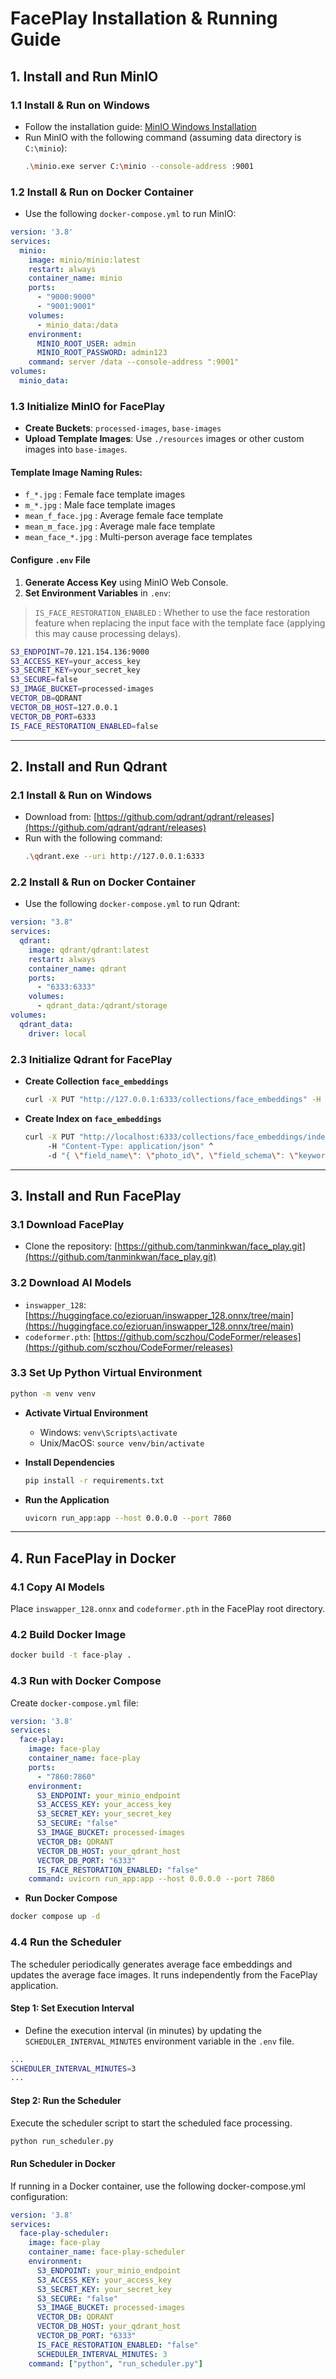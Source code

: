 # FacePlay Installation & Running Guide

## 1. Install and Run MinIO

### 1.1 Install & Run on Windows
- Follow the installation guide: [MinIO Windows Installation](https://min.io/docs/minio/windows/index.html)
- Run MinIO with the following command (assuming data directory is `C:\minio`):
  ```sh
  .\minio.exe server C:\minio --console-address :9001
  ```

### 1.2 Install & Run on Docker Container
- Use the following `docker-compose.yml` to run MinIO:

```yaml
version: '3.8'
services:
  minio:
    image: minio/minio:latest
    restart: always
    container_name: minio
    ports:
      - "9000:9000"
      - "9001:9001"
    volumes:
      - minio_data:/data
    environment:
      MINIO_ROOT_USER: admin
      MINIO_ROOT_PASSWORD: admin123
    command: server /data --console-address ":9001"
volumes:
  minio_data:
```

### 1.3 Initialize MinIO for FacePlay
- **Create Buckets**: `processed-images`, `base-images`
- **Upload Template Images**: Use `./resources` images or other custom images into `base-images`.

#### Template Image Naming Rules:
- `f_*.jpg` : Female face template images
- `m_*.jpg` : Male face template images
- `mean_f_face.jpg` : Average female face template
- `mean_m_face.jpg` : Average male face template
- `mean_face_*.jpg` : Multi-person average face templates

#### Configure `.env` File
1. **Generate Access Key** using MinIO Web Console.
2. **Set Environment Variables** in `.env`:
> `IS_FACE_RESTORATION_ENABLED` : Whether to use the face restoration feature when replacing the input face with the template face (applying this may cause processing delays).
```sh
S3_ENDPOINT=70.121.154.136:9000
S3_ACCESS_KEY=your_access_key
S3_SECRET_KEY=your_secret_key
S3_SECURE=false
S3_IMAGE_BUCKET=processed-images
VECTOR_DB=QDRANT
VECTOR_DB_HOST=127.0.0.1
VECTOR_DB_PORT=6333
IS_FACE_RESTORATION_ENABLED=false 
```

---

## 2. Install and Run Qdrant

### 2.1 Install & Run on Windows
- Download from: [https://github.com/qdrant/qdrant/releases](https://github.com/qdrant/qdrant/releases)
- Run with the following command:
  ```sh
  .\qdrant.exe --uri http://127.0.0.1:6333
  ```

### 2.2 Install & Run on Docker Container
- Use the following `docker-compose.yml` to run Qdrant:

```yaml
version: "3.8"
services:
  qdrant:
    image: qdrant/qdrant:latest
    restart: always
    container_name: qdrant
    ports:
      - "6333:6333"
    volumes:
      - qdrant_data:/qdrant/storage
volumes:
  qdrant_data:
    driver: local
```

### 2.3 Initialize Qdrant for FacePlay
- **Create Collection `face_embeddings`**
  ```sh
  curl -X PUT "http://127.0.0.1:6333/collections/face_embeddings" -H "Content-Type: application/json" -d "{\"vectors\":{\"size\":512,\"distance\":\"Cosine\"}}"
  ```
- **Create Index on `face_embeddings`**
  ```sh
  curl -X PUT "http://localhost:6333/collections/face_embeddings/index" ^
       -H "Content-Type: application/json" ^
       -d "{ \"field_name\": \"photo_id\", \"field_schema\": \"keyword\" }"
  ```

---

## 3. Install and Run FacePlay

### 3.1 Download FacePlay
- Clone the repository: [https://github.com/tanminkwan/face_play.git](https://github.com/tanminkwan/face_play.git)

### 3.2 Download AI Models
- `inswapper_128`: [https://huggingface.co/ezioruan/inswapper_128.onnx/tree/main](https://huggingface.co/ezioruan/inswapper_128.onnx/tree/main)
- `codeformer.pth`: [https://github.com/sczhou/CodeFormer/releases](https://github.com/sczhou/CodeFormer/releases)

### 3.3 Set Up Python Virtual Environment
```sh
python -m venv venv
```
- **Activate Virtual Environment**
  - Windows: `venv\Scripts\activate`
  - Unix/MacOS: `source venv/bin/activate`

- **Install Dependencies**
  ```sh
  pip install -r requirements.txt
  ```

- **Run the Application**
  ```sh
  uvicorn run_app:app --host 0.0.0.0 --port 7860
  ```

---

## 4. Run FacePlay in Docker

### 4.1 Copy AI Models
Place `inswapper_128.onnx` and `codeformer.pth` in the FacePlay root directory.

### 4.2 Build Docker Image
```sh
docker build -t face-play .
```

### 4.3 Run with Docker Compose
Create `docker-compose.yml` file:

```yaml
version: '3.8'
services:
  face-play:
    image: face-play
    container_name: face-play
    ports:
      - "7860:7860"
    environment:
      S3_ENDPOINT: your_minio_endpoint
      S3_ACCESS_KEY: your_access_key
      S3_SECRET_KEY: your_secret_key
      S3_SECURE: "false"
      S3_IMAGE_BUCKET: processed-images
      VECTOR_DB: QDRANT
      VECTOR_DB_HOST: your_qdrant_host
      VECTOR_DB_PORT: "6333"
      IS_FACE_RESTORATION_ENABLED: "false"
    command: uvicorn run_app:app --host 0.0.0.0 --port 7860
```

- **Run Docker Compose**
```sh
docker compose up -d
```

### 4.4 Run the Scheduler
The scheduler periodically generates average face embeddings and updates the average face images. It runs independently from the FacePlay application.

#### Step 1: Set Execution Interval
- Define the execution interval (in minutes) by updating the `SCHEDULER_INTERVAL_MINUTES` environment variable in the `.env` file.

```sh
...
SCHEDULER_INTERVAL_MINUTES=3
...
```

#### Step 2: Run the Scheduler
Execute the scheduler script to start the scheduled face processing.

```sh
python run_scheduler.py
```
#### Run Scheduler in Docker
If running in a Docker container, use the following docker-compose.yml configuration:

```yaml
version: '3.8'
services:
  face-play-scheduler:
    image: face-play
    container_name: face-play-scheduler
    environment:
      S3_ENDPOINT: your_minio_endpoint
      S3_ACCESS_KEY: your_access_key
      S3_SECRET_KEY: your_secret_key
      S3_SECURE: "false"
      S3_IMAGE_BUCKET: processed-images
      VECTOR_DB: QDRANT
      VECTOR_DB_HOST: your_qdrant_host
      VECTOR_DB_PORT: "6333"
      IS_FACE_RESTORATION_ENABLED: "false"
      SCHEDULER_INTERVAL_MINUTES: 3
    command: ["python", "run_scheduler.py"]
```